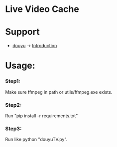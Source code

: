 # Live Video Cache

# Support
- [douyu](https://www.douyu.com/) -> [Introduction](https://mp.weixin.qq.com/s/lhDLv6sKmEVfaCpIidXUvw)

# Usage:
### Step1:
Make sure ffmpeg in path or utils/ffmpeg.exe exists.
### Step2:
Run "pip install -r requirements.txt"
### Step3:
Run like python "douyuTV.py".